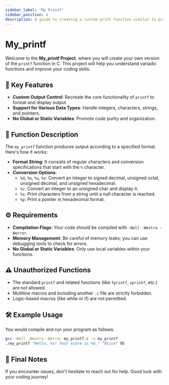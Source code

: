 ```yaml
---
sidebar_label: 'My Printf'
sidebar_position: 4
description: A guide to creating a custom print function similar to printf in C.
---
```


# My_printf

Welcome to the **My_printf Project**, where you will create your own version of the `printf` function in C. This project will help you understand variadic functions and improve your coding skills.

## 🚀 Key Features

- **Custom Output Control**: Recreate the core functionality of `printf` to format and display output.
- **Support for Various Data Types**: Handle integers, characters, strings, and pointers.
- **No Global or Static Variables**: Promote code purity and organization.

## 📝 Function Description

The `my_printf` function produces output according to a specified format. Here's how it works:

- **Format String**: It consists of regular characters and conversion specifications that start with the `%` character. 
- **Conversion Options**:
  - `%d`, `%o`, `%u`, `%x`: Convert an integer to signed decimal, unsigned octal, unsigned decimal, and unsigned hexadecimal.
  - `%c`: Convert an integer to an unsigned char and display it.
  - `%s`: Print characters from a string until a null character is reached.
  - `%p`: Print a pointer in hexadecimal format.

## ⚙️ Requirements

- **Compilation Flags**: Your code should be compiled with `-Wall -Wextra -Werror`.
- **Memory Management**: Be careful of memory leaks; you can use debugging tools to check for errors.
- **No Global or Static Variables**: Only use local variables within your functions.

## ⚠️ Unauthorized Functions

- The standard `printf` and related functions (like `fprintf`, `sprintf`, etc.) are not allowed.
- Multiline macros and including another `.c` file are strictly forbidden.
- Logic-based macros (like while or if) are not permitted.

## 🛠️ Example Usage

You would compile and run your program as follows:

```bash
gcc -Wall -Wextra -Werror my_printf.c -o my_printf
./my_printf "Hello, %s! Your score is %d." "Alice" 95
```

## 🤔 Final Notes

If you encounter issues, don't hesitate to reach out for help. Good luck with your coding journey!